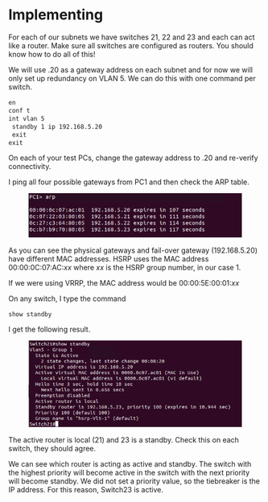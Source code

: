 # Implementing

For each of our subnets we have switches 21, 22 and 23 and each can act like a router. Make sure all switches are configured as routers. You should know how to do all of this!

We will use .20 as a gateway address on each subnet and for now we will only set up redundancy on VLAN 5. We can do this with one command per switch.

```
en
conf t
int vlan 5
 standby 1 ip 192.168.5.20
 exit
exit
```

On each of your test PCs, change the gateway address to .20 and re-verify connectivity.

I ping all four possible gateways from PC1 and then check the ARP table.

<figure><img src="../../.gitbook/assets/image (1) (1) (1) (1).png" alt=""><figcaption></figcaption></figure>

As you can see the physical gateways and fail-over gateway (192.168.5.20) have different MAC addresses. HSRP uses the MAC address 00:00:0C:07:AC:_xx_ where _xx_ is the HSRP group number, in our case 1.

If we were using VRRP, the MAC address would be 00:00:5E:00:01:_xx_

On any switch, I type the command

```
show standby
```

I get the following result.

<figure><img src="../../.gitbook/assets/image (2) (1) (1) (1).png" alt=""><figcaption></figcaption></figure>

The active router is local (21) and 23 is a standby. Check this on each switch, they should agree.

We can see which router is acting as active and standby. The switch with the highest priority will become active in the switch with the next priority will become standby. We did not set a priority value, so the tiebreaker is the IP address. For this reason, Switch23 is active.
